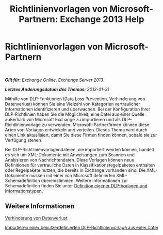 ﻿---
title: 'Richtlinienvorlagen von Microsoft-Partnern: Exchange 2013 Help'
TOCTitle: Richtlinienvorlagen von Microsoft-Partnern
ms:assetid: 0f95336e-b3ef-4041-9604-adf7b0b335fe
ms:mtpsurl: https://technet.microsoft.com/de-de/library/JJ619284(v=EXCHG.150)
ms:contentKeyID: 50475088
ms.date: 04/24/2018
mtps_version: v=EXCHG.150
ms.translationtype: HT
---

# Richtlinienvorlagen von Microsoft-Partnern

 

_**Gilt für:** Exchange Online, Exchange Server 2013_

_**Letztes Änderungsdatum des Themas:** 2013-01-31_

Mithilfe von DLP-Funktionen (Data Loss Prevention, Verhinderung von Datenverlust) können Sie eine Vielzahl von Kategorien vertraulicher Informationen identifizieren und überwachen. Bei der Konfiguration Ihrer DLP-Richtlinien haben Sie die Möglichkeit, eine Datei aus einer Quelle außerhalb von Microsoft Exchange zu importieren und als DLP-Richtlinienvorlage zu verwenden. Microsoft-Partnerfirmen können diese Arten von Vorlagen entwickeln und verteilen. Dieses Thema wird durch einen Link aktualisiert, damit Sie diese Firmen finden können, sobald sie zur Verfügung stehen.

Bei DLP-Richtlinienvorlagendateien, die importiert werden können, handelt es sich um XML-Dokumente mit Anweisungen zum Scannen und Analysieren von Nachrichtendaten. Diese Vorlagen können neue Definitionen für vertrauliche Daten in Klassifikationsregelpaketen enthalten oder Regelpakete nutzen, die bereits in Exchange vorhanden sind. Die XML-Dokumente müssen mit einer von Microsoft definierten XML-Schemadefinition übereinstimmen. Weitere Informationen zur Schemadefinition finden Sie unter [Definition eigener DLP-Vorlagen und Informationstypen](define-your-own-dlp-templates-and-information-types-exchange-2013-help.md).

## Weitere Informationen

[Verhinderung von Datenverlust](https://technet.microsoft.com/de-de/library/JJ150527(v=EXCHG.150))

[Importieren einer benutzerdefinierten DLP-Richtlinienvorlage aus einer Datei](import-a-custom-dlp-policy-template-from-a-file-exchange-2013-help.md)

